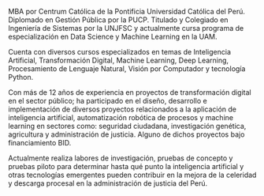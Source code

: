 MBA por Centrum Católica de la Pontificia Universidad Católica del Perú. Diplomado en Gestión Pública por la PUCP. Titulado y Colegiado en Ingeniería de Sistemas por la UNJFSC y actualmente cursa programa de especialización en Data Science y Machine Learning en la UAM.

Cuenta con diversos cursos especializados en temas de Inteligencia Artificial, Transformación Digital, Machine Learning, Deep Learning, Procesamiento de Lenguaje Natural, Visión por Computador y tecnología Python.

Con más de 12 años de experiencia en proyectos de transformación digital en el sector público; ha participado en el diseño, desarrollo e implementación de diversos proyectos relacionados a la aplicación de inteligencia artificial, automatización robótica de procesos y machine learning en sectores como: seguridad ciudadana, investigación genética, agricultura y administración de justicia. Alguno de dichos proyectos bajo financiamiento BID.

Actualmente realiza labores de investigación, pruebas de concepto y pruebas piloto para determinar hasta qué punto la inteligencia artificial y otras tecnologías emergentes pueden contribuir en la mejora de la celeridad y descarga procesal en la administración de justicia del Perú.
